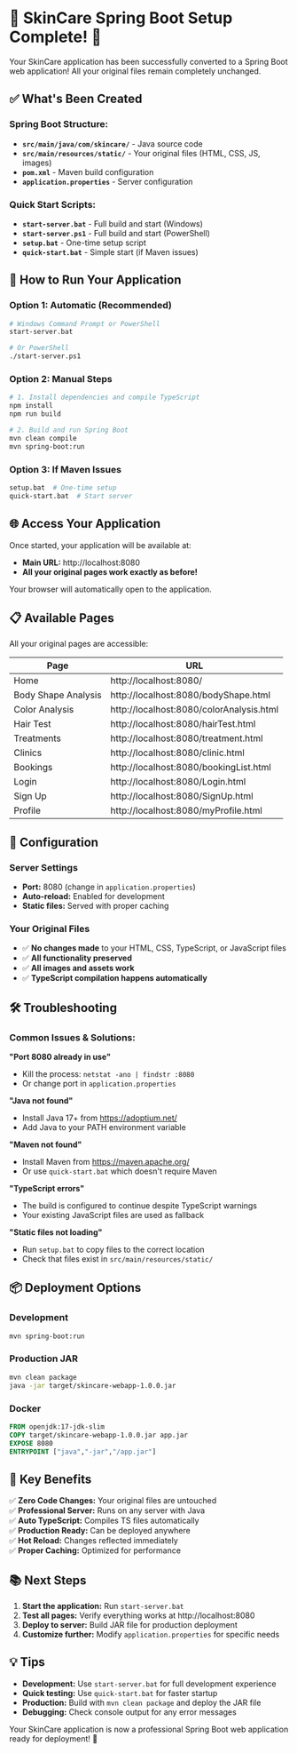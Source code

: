 # 🌟 SkinCare Spring Boot Setup Complete! 🌟

Your SkinCare application has been successfully converted to a Spring Boot web application! All your original files remain completely unchanged.

## ✅ What's Been Created

### Spring Boot Structure:
- **`src/main/java/com/skincare/`** - Java source code
- **`src/main/resources/static/`** - Your original files (HTML, CSS, JS, images)
- **`pom.xml`** - Maven build configuration
- **`application.properties`** - Server configuration

### Quick Start Scripts:
- **`start-server.bat`** - Full build and start (Windows)
- **`start-server.ps1`** - Full build and start (PowerShell)
- **`setup.bat`** - One-time setup script
- **`quick-start.bat`** - Simple start (if Maven issues)

## 🚀 How to Run Your Application

### Option 1: Automatic (Recommended)
```bash
# Windows Command Prompt or PowerShell
start-server.bat

# Or PowerShell
./start-server.ps1
```

### Option 2: Manual Steps
```bash
# 1. Install dependencies and compile TypeScript
npm install
npm run build

# 2. Build and run Spring Boot
mvn clean compile
mvn spring-boot:run
```

### Option 3: If Maven Issues
```bash
setup.bat  # One-time setup
quick-start.bat  # Start server
```

## 🌐 Access Your Application

Once started, your application will be available at:
- **Main URL:** http://localhost:8080
- **All your original pages work exactly as before!**

Your browser will automatically open to the application.

## 📋 Available Pages

All your original pages are accessible:

| Page | URL |
|------|-----|
| Home | http://localhost:8080/ |
| Body Shape Analysis | http://localhost:8080/bodyShape.html |
| Color Analysis | http://localhost:8080/colorAnalysis.html |
| Hair Test | http://localhost:8080/hairTest.html |
| Treatments | http://localhost:8080/treatment.html |
| Clinics | http://localhost:8080/clinic.html |
| Bookings | http://localhost:8080/bookingList.html |
| Login | http://localhost:8080/Login.html |
| Sign Up | http://localhost:8080/SignUp.html |
| Profile | http://localhost:8080/myProfile.html |

## 🔧 Configuration

### Server Settings
- **Port:** 8080 (change in `application.properties`)
- **Auto-reload:** Enabled for development
- **Static files:** Served with proper caching

### Your Original Files
- ✅ **No changes made** to your HTML, CSS, TypeScript, or JavaScript files
- ✅ **All functionality preserved**
- ✅ **All images and assets work**
- ✅ **TypeScript compilation happens automatically**

## 🛠️ Troubleshooting

### Common Issues & Solutions:

**"Port 8080 already in use"**
- Kill the process: `netstat -ano | findstr :8080`
- Or change port in `application.properties`

**"Java not found"**
- Install Java 17+ from https://adoptium.net/
- Add Java to your PATH environment variable

**"Maven not found"**
- Install Maven from https://maven.apache.org/
- Or use `quick-start.bat` which doesn't require Maven

**"TypeScript errors"**
- The build is configured to continue despite TypeScript warnings
- Your existing JavaScript files are used as fallback

**"Static files not loading"**
- Run `setup.bat` to copy files to the correct location
- Check that files exist in `src/main/resources/static/`

## 📦 Deployment Options

### Development
```bash
mvn spring-boot:run
```

### Production JAR
```bash
mvn clean package
java -jar target/skincare-webapp-1.0.0.jar
```

### Docker
```dockerfile
FROM openjdk:17-jdk-slim
COPY target/skincare-webapp-1.0.0.jar app.jar
EXPOSE 8080
ENTRYPOINT ["java","-jar","/app.jar"]
```

## 🎯 Key Benefits

✅ **Zero Code Changes:** Your original files are untouched  
✅ **Professional Server:** Runs on any server with Java  
✅ **Auto TypeScript:** Compiles TS files automatically  
✅ **Production Ready:** Can be deployed anywhere  
✅ **Hot Reload:** Changes reflected immediately  
✅ **Proper Caching:** Optimized for performance  

## 📚 Next Steps

1. **Start the application:** Run `start-server.bat`
2. **Test all pages:** Verify everything works at http://localhost:8080
3. **Deploy to server:** Build JAR file for production deployment
4. **Customize further:** Modify `application.properties` for specific needs

## 💡 Tips

- **Development:** Use `start-server.bat` for full development experience
- **Quick testing:** Use `quick-start.bat` for faster startup
- **Production:** Build with `mvn clean package` and deploy the JAR file
- **Debugging:** Check console output for any error messages

Your SkinCare application is now a professional Spring Boot web application ready for deployment! 🎉